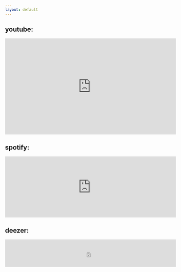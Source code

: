 ```yaml
---
layout: default
---
```


## youtube:
<iframe width="560" height="315" src="https://www.youtube.com/embed/videoseries?list=PL7smZQW3puyY7oWHo3kXcNel8SNSLERJU" frameborder="0" allow="accelerometer; autoplay; encrypted-media; gyroscope; picture-in-picture" allowfullscreen></iframe>

<br>

## spotify:
<iframe src="https://open.spotify.com/embed/artist/4YDmV7HfHNlwXBnoLkLrrd" width="560" height="200" frameborder="0" allowtransparency="true" allow="encrypted-media"></iframe>

<br>

## deezer:
<iframe scrolling="no" frameborder="0" allowTransparency="true" src="https://www.deezer.com/plugins/player?format=classic&autoplay=false&playlist=true&width=560&height=350&color=161212&layout=dark&size=medium&type=tracks&id=888597222&app_id=1" width="560" height="90"></iframe>

<br>

